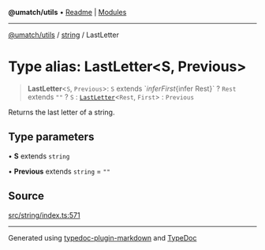 **@umatch/utils** • [Readme](../../index.md) \| [Modules](../../modules.md)

***

[@umatch/utils](../../modules.md) / [string](../index.md) / LastLetter

# Type alias: LastLetter\<S, Previous\>

> **LastLetter**\<`S`, `Previous`\>: `S` extends \`${infer First}${infer Rest}\` ? `Rest` extends `""` ? `S` : [`LastLetter`](LastLetter.md)\<`Rest`, `First`\> : `Previous`

Returns the last letter of a string.

## Type parameters

• **S** extends `string`

• **Previous** extends `string` = `""`

## Source

[src/string/index.ts:571](https://github.com/umatch-oficial/utils/blob/7369e19/src/string/index.ts#L571)

***

Generated using [typedoc-plugin-markdown](https://www.npmjs.com/package/typedoc-plugin-markdown) and [TypeDoc](https://typedoc.org/)
